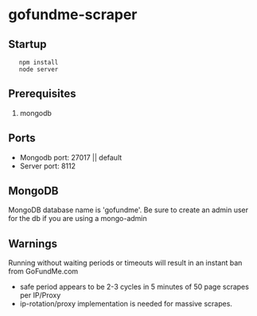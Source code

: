 # gofundme-scraper

## Startup 
 ```node
    npm install
    node server
```
## Prerequisites

1. mongodb

## Ports

- Mongodb port: 27017 || default
- Server port: 8112

## MongoDB
MongoDB database name is 'gofundme'. Be sure to create an admin user for the db if you are using a mongo-admin

## Warnings
Running without waiting periods or timeouts will result in an instant ban from GoFundMe.com
- safe period appears to be 2-3 cycles in 5 minutes of 50 page scrapes per IP/Proxy
- ip-rotation/proxy implementation is needed for massive scrapes.
